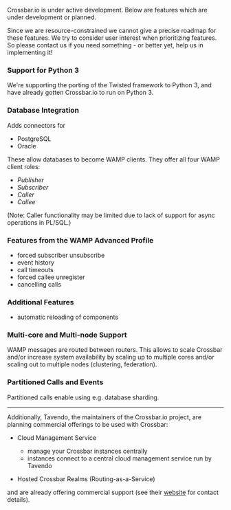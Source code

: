 Crossbar.io is under active development. Below are features which are under development or planned. 

Since we are resource-constrained we cannot give a precise roadmap for these features. We try to consider user interest when prioritizing features. So please contact us if you need something - or better yet, help us in implementing it!

### Support for Python 3

We're supporting the porting of the Twisted framework to Python 3, and have already gotten Crossbar.io to run on Python 3. 

### Database Integration

Adds connectors for 

* PostgreSQL
* Oracle

These allow databases to become WAMP clients. They offer all four WAMP client roles:

* *Publisher*
* *Subscriber*
* *Caller*
* *Callee*

(Note: Caller functionality may be limited due to lack of support for async operations in PL/SQL.)

### Features from the WAMP Advanced Profile
   
* forced subscriber unsubscribe
* event history
* call timeouts
* forced callee unregister
* cancelling calls

### Additional Features

* automatic reloading of components

### Multi-core and Multi-node Support

WAMP messages are routed between routers. This allows to scale Crossbar and/or increase system availability by scaling up to multiple cores and/or scaling out to multiple nodes (clustering, federation).

### Partitioned Calls and Events

Partitioned calls enable using e.g. database sharding.

-----------------------------------

Additionally, Tavendo, the maintainers of the Crossbar.io project, are planning commercial offerings to be used with Crossbar:

* Cloud Management Service

  * manage your Crossbar instances centrally
  * instances connect to a central cloud management service run by Tavendo

* Hosted Crossbar Realms (Routing-as-a-Service)

and are already offering commercial support (see their [website](http://tavendo.com) for contact details).